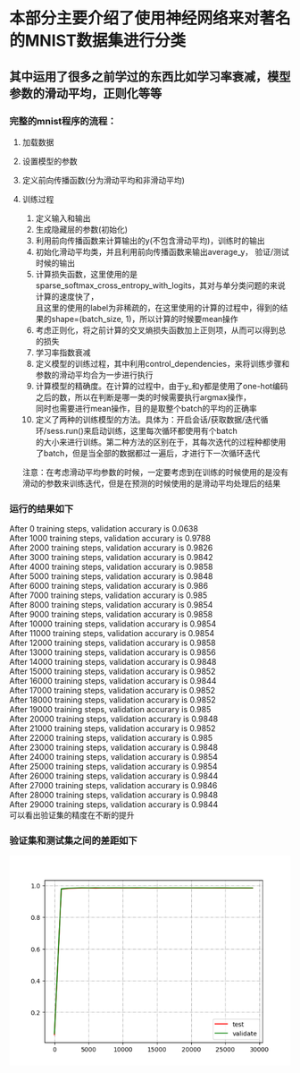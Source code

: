 # 本部分主要介绍了使用神经网络来对著名的MNIST数据集进行分类
## 其中运用了很多之前学过的东西比如学习率衰减，模型参数的滑动平均，正则化等等
### 完整的mnist程序的流程：<br>
1. 加载数据 <br>
2. 设置模型的参数 <br>
3. 定义前向传播函数(分为滑动平均和非滑动平均)<br>
4. 训练过程<br>
   1) 定义输入和输出<br>
   2) 生成隐藏层的参数(初始化)<br>
   3) 利用前向传播函数来计算输出的y(不包含滑动平均)，训练时的输出<br>
   4) 初始化滑动平均类，并且利用前向传播函数来输出average_y， 验证/测试时候的输出<br>
   5) 计算损失函数，这里使用的是sparse_softmax_cross_entropy_with_logits，其对与单分类问题的来说计算的速度快了，<br>
      且这里的使用的label为非稀疏的，在这里使用的计算的过程中，得到的结果的shape=(batch_size, 1)，所以计算的时候要mean操作<br>
   6) 考虑正则化，将之前计算的交叉熵损失函数加上正则项，从而可以得到总的损失<br>
   7) 学习率指数衰减<br>
   8) 定义模型的训练过程，其中利用control_dependencies，来将训练步骤和参数的滑动平均合为一步进行执行<br>
   9) 计算模型的精确度。在计算的过程中，由于y_和y都是使用了one-hot编码之后的数，所以在判断是哪一类的时候需要执行argmax操作，<br>
      同时也需要进行mean操作，目的是取整个batch的平均的正确率<br>
   10) 定义了两种的训练模型的方法。具体为：开启会话/获取数据/迭代循环/sess.run()来启动训练，这里每次循环都使用有个batch<br>
    的大小来进行训练。第二种方法的区别在于，其每次迭代的过程种都使用了batch，但是当全部的数据都过一遍后，才进行下一次循环迭代<br>
    
    注意：在考虑滑动平均参数的时候，一定要考虑到在训练的时候使用的是没有滑动的参数来训练迭代，但是在预测的时候使用的是滑动平均处理后的结果<br>
### 运行的结果如下<br>
After 0 training steps, validation accurary is 0.0638<br>
After 1000 training steps, validation accurary is 0.9788<br>
After 2000 training steps, validation accurary is 0.9826<br>
After 3000 training steps, validation accurary is 0.9842<br>
After 4000 training steps, validation accurary is 0.9858<br>
After 5000 training steps, validation accurary is 0.9848<br>
After 6000 training steps, validation accurary is 0.986<br>
After 7000 training steps, validation accurary is 0.985<br>
After 8000 training steps, validation accurary is 0.9854<br>
After 9000 training steps, validation accurary is 0.9858<br>
After 10000 training steps, validation accurary is 0.9854<br>
After 11000 training steps, validation accurary is 0.9854<br>
After 12000 training steps, validation accurary is 0.9858<br>
After 13000 training steps, validation accurary is 0.9856<br>
After 14000 training steps, validation accurary is 0.9848<br>
After 15000 training steps, validation accurary is 0.9852<br>
After 16000 training steps, validation accurary is 0.9844<br>
After 17000 training steps, validation accurary is 0.9852<br>
After 18000 training steps, validation accurary is 0.9852<br>
After 19000 training steps, validation accurary is 0.985<br>
After 20000 training steps, validation accurary is 0.9848<br>
After 21000 training steps, validation accurary is 0.9852<br>
After 22000 training steps, validation accurary is 0.985<br>
After 23000 training steps, validation accurary is 0.9848<br>
After 24000 training steps, validation accurary is 0.9854<br>
After 25000 training steps, validation accurary is 0.9854<br>
After 26000 training steps, validation accurary is 0.9844<br>
After 27000 training steps, validation accurary is 0.9846<br>
After 28000 training steps, validation accurary is 0.9848<br>
After 29000 training steps, validation accurary is 0.9844<br>
可以看出验证集的精度在不断的提升<br>
### 验证集和测试集之间的差距如下
![](https://github.com/Anosy/tensorflow_DL/blob/master/Mnist/Mnist_1/testvalidate.png)<br>


